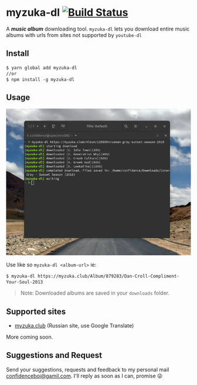 # myzuka-dl [![Build Status](https://travis-ci.org/Confidence-Okoghenun/myzuka-dl.svg?branch=master)](https://travis-ci.org/Confidence-Okoghenun/myzuka-dl)

A **_music album_** downloading tool. `myzuka-dl` lets you download entire music albums with urls from sites not supported by `youtube-dl`

## Install

```
$ yarn global add myzuka-dl
//or
$ npm install -g myzuka-dl
```

## Usage

![cli usage example](src/img/sample.jpg)

Use like so `myzuka-dl <album-url>` ie:

```
$ myzuka-dl https://myzuka.club/Album/879283/Dan-Croll-Compliment-Your-Soul-2013
```

> Note: Downloaded albums are saved in your `downloads` folder.

## Supported sites

- [myzuka.club](https://myzuka.club) (Russian site, use Google Translate)

More coming soon.

## Suggestions and Request
Send your suggestions, requests and feedback to my personal mail [confidenceboi@gamil.com](mailto:confidenceboi@gmail.com). I'll reply as soon as I can, promise :stuck_out_tongue_winking_eye:
